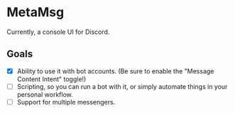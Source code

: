 # MetaMsg

Currently, a console UI for Discord.

## Goals

- [x] Ability to use it with bot accounts. (Be sure to enable the "Message Content Intent" toggle!)
- [ ] Scripting, so you can run a bot with it, or simply automate things in your personal workflow.
- [ ] Support for multiple messengers.
